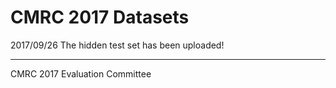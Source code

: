 # CMRC 2017 Datasets

2017/09/26 The hidden test set has been uploaded!

----------------
CMRC 2017 Evaluation Committee
